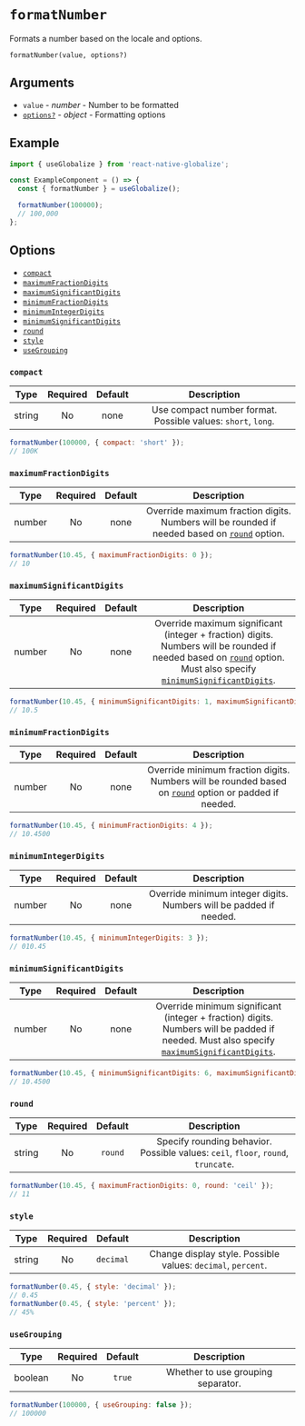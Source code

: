 # `formatNumber`

Formats a number based on the locale and options.

`formatNumber(value, options?)`

## Arguments

- `value` - *number* - Number to be formatted
- [`options?`](#options) - *object* - Formatting options

## Example

```js
import { useGlobalize } from 'react-native-globalize';

const ExampleComponent = () => {
  const { formatNumber } = useGlobalize();

  formatNumber(100000);
  // 100,000
};
```

## Options

- [`compact`](#compact)
- [`maximumFractionDigits`](#maximumfractiondigits)
- [`maximumSignificantDigits`](#maximumsignificantdigits)
- [`minimumFractionDigits`](#minimumfractiondigits)
- [`minimumIntegerDigits`](#minimumintegerdigits)
- [`minimumSignificantDigits`](#minimumsignificantdigits)
- [`round`](#round)
- [`style`](#style)
- [`useGrouping`](#usegrouping)

### `compact`

|  Type  | Required | Default | Description |
| :----: | :------: | :-----: | :---------: |
| string |    No    |   none  | Use compact number format. Possible values: `short`, `long`. |

```js
formatNumber(100000, { compact: 'short' });
// 100K
```

### `maximumFractionDigits`

|  Type  | Required | Default | Description |
| :----: | :------: | :-----: | :---------: |
| number |    No    |   none  | Override maximum fraction digits. Numbers will be rounded if needed based on [`round`](#round) option. |

```js
formatNumber(10.45, { maximumFractionDigits: 0 });
// 10
```

### `maximumSignificantDigits`

|  Type  | Required | Default | Description |
| :----: | :------: | :-----: | :---------: |
| number |    No    |   none  | Override maximum significant (integer + fraction) digits. Numbers will be rounded if needed based on [`round`](#round) option. Must also specify [`minimumSignificantDigits`](#minimumsignificantdigits). |

```js
formatNumber(10.45, { minimumSignificantDigits: 1, maximumSignificantDigits: 3 });
// 10.5
```

### `minimumFractionDigits`

|  Type  | Required | Default | Description |
| :----: | :------: | :-----: | :---------: |
| number |    No    |   none  | Override minimum fraction digits. Numbers will be rounded based on [`round`](#round) option or padded if needed. |

```js
formatNumber(10.45, { minimumFractionDigits: 4 });
// 10.4500
```

### `minimumIntegerDigits`

|  Type  | Required | Default | Description |
| :----: | :------: | :-----: | :---------: |
| number |    No    |   none  | Override minimum integer digits. Numbers will be padded if needed. |

```js
formatNumber(10.45, { minimumIntegerDigits: 3 });
// 010.45
```

### `minimumSignificantDigits`

|  Type  | Required | Default | Description |
| :----: | :------: | :-----: | :---------: |
| number |    No    |   none  | Override minimum significant (integer + fraction) digits. Numbers will be padded if needed. Must also specify [`maximumSignificantDigits`](#maximumsignificantdigits). |

```js
formatNumber(10.45, { minimumSignificantDigits: 6, maximumSignificantDigits: 8 });
// 10.4500
```

### `round`

|  Type  | Required | Default | Description |
| :----: | :------: | :-----: | :---------: |
| string |    No    | `round` | Specify rounding behavior. Possible values: `ceil`, `floor`, `round`, `truncate`. |

```js
formatNumber(10.45, { maximumFractionDigits: 0, round: 'ceil' });
// 11
```

### `style`

|  Type  | Required | Default | Description |
| :----: | :------: | :-----: | :---------: |
| string |    No    | `decimal` | Change display style. Possible values: `decimal`, `percent`. |

```js
formatNumber(0.45, { style: 'decimal' });
// 0.45
formatNumber(0.45, { style: 'percent' });
// 45%
```

### `useGrouping`

|  Type  | Required | Default | Description |
| :----: | :------: | :-----: | :---------: |
| boolean |   No    |  `true` | Whether to use grouping separator. |

```js
formatNumber(100000, { useGrouping: false });
// 100000
```
